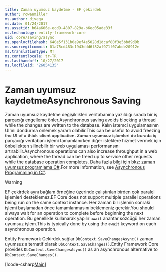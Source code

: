 ```yaml
---
title: Zaman uyumsuz kaydetme - EF çekirdek
author: rowanmiller
ms.author: divega
ms.date: 01/24/2017
ms.assetid: b64a606e-ecd9-4807-829a-b6ec05ade33f
ms.technology: entity-framework-core
uid: core/saving/async
ms.openlocfilehash: 640e5f131b0e9ef4e5028d1dcaf80f3e5bbd9d9b
ms.sourcegitcommit: 01a75cd483c1943ddd6f82af971f07abde20912e
ms.translationtype: MT
ms.contentlocale: tr-TR
ms.lasthandoff: 10/27/2017
ms.locfileid: "26054135"
---
```

# <a name="asynchronous-saving"></a><span data-ttu-id="16421-102">Zaman uyumsuz kaydetme</span><span class="sxs-lookup"><span data-stu-id="16421-102">Asynchronous Saving</span></span>

<span data-ttu-id="16421-103">Zaman uyumsuz kaydetme değişiklikleri veritabanına yazıldığı sırada bir iş parçacığı engelleme önler.</span><span class="sxs-lookup"><span data-stu-id="16421-103">Asynchronous saving avoids blocking a thread while the changes are written to the database.</span></span> <span data-ttu-id="16421-104">Kalın istemci uygulamasının UI'ını dondurma önlemek yararlı olabilir.</span><span class="sxs-lookup"><span data-stu-id="16421-104">This can be useful to avoid freezing the UI of a thick-client application.</span></span> <span data-ttu-id="16421-105">Zaman uyumsuz işlemleri de burada iş parçacığı veritabanı işlemi tamamlanırken diğer isteklere hizmet vermek için önbellekten silinebilir bir web uygulaması performansını artırabilir.</span><span class="sxs-lookup"><span data-stu-id="16421-105">Asynchronous operations can also increase throughput in a web application, where the thread can be freed up to service other requests while the database operation completes.</span></span> <span data-ttu-id="16421-106">Daha fazla bilgi için bkz: [zaman uyumsuz programlama C#](https://docs.microsoft.com/dotnet/csharp/async).</span><span class="sxs-lookup"><span data-stu-id="16421-106">For more information, see [Asynchronous Programming in C#](https://docs.microsoft.com/dotnet/csharp/async).</span></span>

> [!WARNING]  
> <span data-ttu-id="16421-107">EF çekirdek aynı bağlam örneğine üzerinde çalıştırılan birden çok paralel işlemleri desteklemez.</span><span class="sxs-lookup"><span data-stu-id="16421-107">EF Core does not support multiple parallel operations being run on the same context instance.</span></span> <span data-ttu-id="16421-108">Her zaman bir işlemin sonraki işlemi başlamadan önce tamamlanmasını beklemeniz gerekir.</span><span class="sxs-lookup"><span data-stu-id="16421-108">You should always wait for an operation to complete before beginning the next operation.</span></span> <span data-ttu-id="16421-109">Bu genellikle kullanarak yapılır `await` anahtar sözcüğü her zaman uyumsuz işlem.</span><span class="sxs-lookup"><span data-stu-id="16421-109">This is typically done by using the `await` keyword on each asynchronous operation.</span></span>

<span data-ttu-id="16421-110">Entity Framework Çekirdek sağlar `DbContext.SaveChangesAsync()` zaman uyumsuz alternatif olarak `DbContext.SaveChanges()`.</span><span class="sxs-lookup"><span data-stu-id="16421-110">Entity Framework Core provides `DbContext.SaveChangesAsync()` as an asynchronous alternative to `DbContext.SaveChanges()`.</span></span>

[!code-csharp[Main](../../../samples/core/Saving/Saving/Async/Sample.cs#Sample)]
